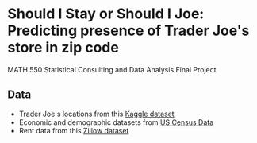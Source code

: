 # Should I Stay or Should I Joe: Predicting presence of Trader Joe's store in zip code
MATH 550 Statistical Consulting and Data Analysis Final Project

## Data
- Trader Joe's locations from this [Kaggle dataset](https://www.kaggle.com/datasets/evansimpson/trader-joes-locations)
- Economic and demographic datasets from [US Census Data](https://data.census.gov/)
- Rent data from this [Zillow dataset](https://www.kaggle.com/datasets/zillow/rent-index?select=pricepersqft.csv)

